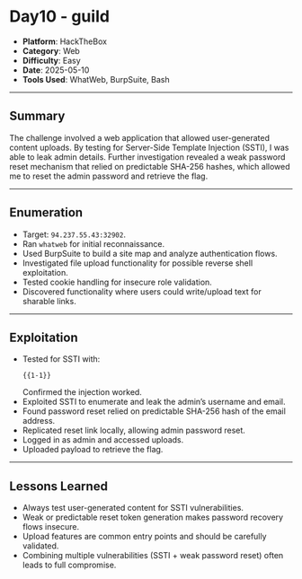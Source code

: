 # Day10 - guild

- **Platform**: HackTheBox  
- **Category**: Web  
- **Difficulty**: Easy  
- **Date**: 2025-05-10  
- **Tools Used**: WhatWeb, BurpSuite, Bash  

---

## Summary
The challenge involved a web application that allowed user-generated content uploads. By testing for Server-Side Template Injection (SSTI), I was able to leak admin details. Further investigation revealed a weak password reset mechanism that relied on predictable SHA-256 hashes, which allowed me to reset the admin password and retrieve the flag.

---

## Enumeration
- Target: `94.237.55.43:32902`.  
- Ran `whatweb` for initial reconnaissance.  
- Used BurpSuite to build a site map and analyze authentication flows.  
- Investigated file upload functionality for possible reverse shell exploitation.  
- Tested cookie handling for insecure role validation.  
- Discovered functionality where users could write/upload text for sharable links.  

---

## Exploitation
- Tested for SSTI with:
  ```
  {{1-1}}
  ```
  Confirmed the injection worked.  
- Exploited SSTI to enumerate and leak the admin’s username and email.  
- Found password reset relied on predictable SHA-256 hash of the email address.  
- Replicated reset link locally, allowing admin password reset.  
- Logged in as admin and accessed uploads.  
- Uploaded payload to retrieve the flag.  

---

## Lessons Learned
- Always test user-generated content for SSTI vulnerabilities.  
- Weak or predictable reset token generation makes password recovery flows insecure.  
- Upload features are common entry points and should be carefully validated.  
- Combining multiple vulnerabilities (SSTI + weak password reset) often leads to full compromise.  
